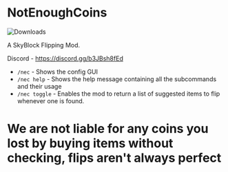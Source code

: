 # NotEnoughCoins

<img alt="Downloads" src="https://img.shields.io/github/downloads/mindlesslydev/notenoughcoins/total.svg" />

A SkyBlock Flipping Mod.

Discord - https://discord.gg/b3JBsh8fEd<br/>

- `/nec` - Shows the config GUI
- `/nec help` - Shows the help message containing all the subcommands and their usage
- `/nec toggle` - Enables the mod to return a list of suggested items to flip whenever one is found.


# We are not liable for any coins you lost by buying items without checking, flips aren't always perfect
